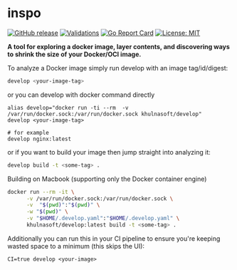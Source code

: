 # inspo
[![GitHub release](https://img.shields.io/github/release/khulnasoft/inspo.svg)](https://github.com/khulnasoft/inspo/releases/latest)
[![Validations](https://github.com/khulnasoft/inspo/actions/workflows/validations.yaml/badge.svg)](https://github.com/khulnasoft/inspo/actions/workflows/validations.yaml)
[![Go Report Card](https://goreportcard.com/badge/github.com/khulnasoft/inspo)](https://goreportcard.com/report/github.com/khulnasoft/inspo)
[![License: MIT](https://img.shields.io/badge/License-MIT%202.0-blue.svg)](https://github.com/khulnasoft/inspo/blob/main/LICENSE)

**A tool for exploring a docker image, layer contents, and discovering ways to shrink the size of your Docker/OCI image.**

To analyze a Docker image simply run develop with an image tag/id/digest:
```bash
develop <your-image-tag>
```

or you can develop with docker command directly
```
alias develop="docker run -ti --rm  -v /var/run/docker.sock:/var/run/docker.sock khulnasoft/develop"
develop <your-image-tag>

# for example
develop nginx:latest
```

or if you want to build your image then jump straight into analyzing it:
```bash
develop build -t <some-tag> .
```

Building on Macbook (supporting only the Docker container engine)

```bash
docker run --rm -it \
      -v /var/run/docker.sock:/var/run/docker.sock \
      -v  "$(pwd)":"$(pwd)" \
      -w "$(pwd)" \
      -v "$HOME/.develop.yaml":"$HOME/.develop.yaml" \
      khulnasoft/develop:latest build -t <some-tag> .
```

Additionally you can run this in your CI pipeline to ensure you're keeping wasted space to a minimum (this skips the UI):
```
CI=true develop <your-image>
```
